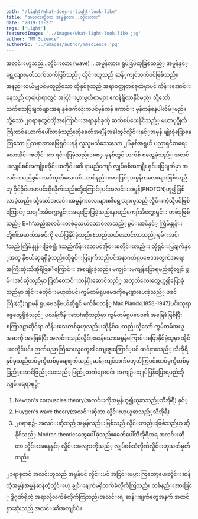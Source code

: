 ```yaml
---
path: "/light/what-does-a-light-look-like"
title: "အလင်းဆိုတာ အမှုန်လား..လှိုင်းလား"
date: "2019-10-27"
tags: ['Light']
featuredImage: '../images/what-light-look-like.jpg'
author: "MM Science"
authorPic: '../images/author/mmscience.jpg'
---
```

အလင်​းဟူသည်...လှိုင်​းလား (wave) ...အမှုန်​လား။ ရုပ်​ဒြပ်​ထုဖြစ်သည်​့ အမှုန်​နှင်​့ ​ရွေ့လျားမှတ်​သက်သက်ဖြစ်သည်​့ လှိုင်​းဟူသည်​ ဆန်​့ကျင်​ဘက်​ပင်​ဖြစ်​သည်​။ အနည်​းငယ်​မျှပင်​မတူညီ​သော ထိုနှစ်ခုသည် အရာဝတ္ထုတစ်​ခုထဲမှာပင်​ ကိန်​း​အောင်​း​နေသည်​ ဟု​ပြောရာတွင်​ အငြင်​းပွားဖွယ်​ရာများ ​ဧကန်ရှိလာနိုင်​မည်​။ သို့​သော်​ သက်သေပြချက်​များအရ နှစ်​ဖက်လုံးကပင်​မှန်​​ကန်​ ​ကောင်​း မှန်​ကန်​​နေပါလိမ်​့မည်​။ သို့​သော်​ ၂ဝရာစုတွင်​ ထိုအ​ကြောင်​းအရာနှစ်​ခုကို ဆက်​စပ်​​ပေးနိုင်​သည်​့ မဟာပုဂ္ဂိုလ်​​ကြီးတစ်​​ယောက်​​ပေါ်လာခဲ့သည်​။ထို​ခေတ်​အချိန်​အခါတွင်​လှိုင်​းနှင့်​့အမှုန်​ မျိုးစုံ​ပြော​နေကြ​သော ပြသနာအား​ဖြေရှင်​းရန်​ လူသူမသိ​သေး​သော ၂၆နှစ်​အရွယ်​ ပညာရှင်​စာ​ရေး​လေးအိုင်​းစတိုင်​းက ရှင်​းပြခဲ့သည်​။၁၈၈၇-ခုနစ်​တွင်​ ဟက်​စ်​ စ​တွေ့ခဲ့သည်​့ အလင်​းလျှပ်​စစ်​အကျိုး၊အိုင်​းစတိုင်​း၏ နာမည်​​ကျော်​ လျှပ်​စစ်​အကျိုး ရှင်​းပြချက်​မှာ အလင်​းသည်​စွမ်​းအင်​ထုတ်​​လေးပင်​...တစ်​နည်​းအားဖြင်​့အမှုန်​​က​လေးများဖြစ်​သည်​ဟု ခိုင်​ခိုင်​မာမာပင်​ဆိုလိုက်​သည်​။ထို့​ကြောင်​့ပင်​အလင်​းအမှုန်​(PHOTON)ဟူ၍ဖြစ်​လာခဲ့သည်​။ သို့​သော်​ အလင်​းအမှုန်​က​လေးများ၏​ရွေ့လျားမှုသည်​ လှိုင်​းကဲ့သို့ပင်​ဖြစ်​​ကြောင်​့ သချင်္ာအီကွေးရှင်​းအရ ​ပြောပြခဲ့သည်​။နာမည်​​ကျော်​အီ​ကွေးရှင်​း တစ်​ခုဖြစ်​သည်​့ E=hfသည်​အလင်​းတစ်​ခုသယ်​​ဆောင်​လာသည်​့စွမ်​းအင်​နှင်​့ ကြိမ်​နှုန်​းတို့၏အဆက်​အစပ်​ကို ​ဖော်​ပြနိုင်​ခဲ့သည်​။Eသည်​သယ်​​ဆောင်​လာသည်​့စွမ်​းအင်​၊fသည်​ ကြိမ်​နှုန်​းဖြစ်​၍ hသည်​ ကိန်​း​သေပင်​အိုင်​းစတိုင်​းလည်​း ထိုရှင်​းပြချက်​နှင်​့အတူ နိုဗယ်​ဆုရရှိခဲ့သည်​။ထိုရှင်​းပြချက်​သည်​ပင်​အနာဂတ်​ရုပ​ဗေဒအတွက်​ အ​ရေးအကြီးဆုံးသီအိုရီဖြစ​်​​ကြောင်​း အစပျိုးခဲ့သည်​။ မကျွင်​းမကျန်​​ပြောရမည်​ဆိုလျှင်​ စွမ်​းအင်​ဆိုသည်​မှာ ပြတ်​​တောင်​းတန်​ဖိုး​ဆောင်​သည်​့ အထုတ်​​လေး​တွေဟူ၍​ပြောခဲ့သည်​မှာ အိုင်​းစတိုင်​းမဟုတ်​ပင်​။ကွမ်​တမ်​​ရူပ​ဗေဒကို​မွေးဖွား​ပေးခဲ့သည်​့ ဖခင်​ကြီး(သို့)ဂျာမန်​ ရူပ​ဗေဒနိုဗယ်​ဆိုရှင်​ မက်​စ်​ပလန်​့ Max Planck(1858-1947)ပင်​။သူရှာ​ဖွေ​တွေ့ရှိခဲ့သည်​့ ပလန့်ကိန်​း​သေhဆိုသည်​မှာ ကွမ်​တမ်​ရူပ​ဗေဒ၏ အ​ခြေခံဖြစ်​ပြီး စကြာဝဠာဆိုင်​ရာ ကိန်​း​သေတစ်​ခုဟုလည်​းဆိုနိုင်​​ပေသည်​။သို့​သော်​ ကွမ်​တမ်အယူအဆကို အ​ခြေခံပြီး အလင်​းသည်​လှိုင်​းဆန်​​သောအမှုန်​​ကြောင်​း​ပြောနိုင်​ခဲ့သူမှာ အိုင်​းစတိုင်​ပင်​။ ဉာဏ်​ပညာကြီးမားသူ​တွေ၏​ကျေးဇူး​ကြောင်​့ပင်​ ထင်​ရှားသည်​့ သီအိုရီနှစ်​ခုသည်​ တစ်​ခုကိုတစ်​ခု​ချေဖျက်​သည်​့ဆန်​့ကျင်​ဘက်​မဟုတ်​ကြပင်​။တစ်​ခုကိုတစ်​ခုပြည်​့​အောင်​ဖြည်​့​ပေးသည်​့ ဖြည်​့ဘက်​များပင်​။
အကျဉ်​းချုပ်​ပြန်​​ပြောရမည်​ဆိုလျှင်​ ၁ရရာစု၌-
<ol>
    <li>Newton's corpuscles theory(အလင်​းကိုအမှုန်​ဟူ၍ယူဆသည်​့သီအိုရီ) နှင်​့</li>
    <li>Huygen's wave theory(အလင်​းဆိုတာ လှိုင်​းဟုယူဆသည်​့သီအိုရီ)</li>
    <li>၂ဝရာစု၌- အလင်​းဆိုသည်​ အမှုန်​လည်​းဖြစ်​သည်​ လှိုင်​းလည်​းဖြစ်​သည်​ဟု ဆိုနိုင်​သည်​့ Modren theories​တွေ​ပေါ်ခဲ့သည်​။​ခေတ်​​ပေါ်သီအိုရီအရ အလင်​းဆိုတာ လှိုင်​းအ​နေနှင်​့ လှိုင်​းအလျားတိုသည်​့ လျှပ်​စစ်​သံလိုက်​လှိုင်​းဟုသတ်​မှတ်​သည်​။</li>
</ol>
၂၁ရာစုတင်​ အလင်းဟူသည်​ အမှုန်​ပင်​ လှိုင်​းပင်​ အငြင်​းမပွားကြ​တော့​ပေ။လှိုင်​းဆန်​တဲ့အမှုန်​အမှုန်​ဆန်​တဲ့လှိုင်​းဟု ချွင်​းချက်​မရှိလက်​ခံလိုက်​ကြသည်​။ တစ်​နည်​းအားဖြင်​့ ဒွိဂုဏ်​ရှိတဲ့ အရာလို့လက်​ခံလိုက်​ကြသည်​။အလင်​းရဲ့ ဆန်​းချက်​​တွေအနက်​ အထင်​ရှားဆုံးသည်​ အလင်​း၏အလျင်​ပဲ။